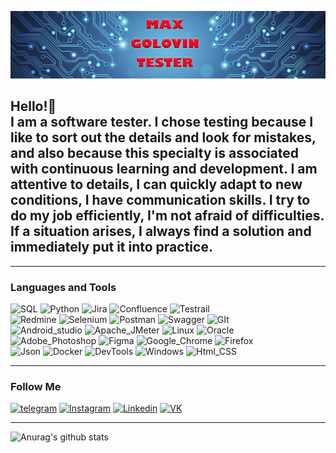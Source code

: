 [![Header](https://github.com/Max13Tester/Max13Tester/blob/main/imag/Git%20imag%20Golovin.png)](https://www.linkedin.com/in/maxim-golovin-b21042294/)

## Hello!🤝 <br> I am a software tester. I chose testing because I like to sort out the details and look for mistakes, and also because this specialty is associated with continuous learning and development. I am attentive to details, I can quickly adapt to new conditions, I have communication skills. I try to do my job efficiently, I'm not afraid of difficulties. If a situation arises, I always find a solution and immediately put it into practice.

<hr>

### Languages and Tools
![SQL](https://img.shields.io/badge/SQL-6ab2f4?style=style%20for-the-badge&logo=Mysql)
![Python](https://img.shields.io/badge/Python-9cf1c6?style=style%20for-the-badge&logo=python)
![Jira](https://img.shields.io/badge/Jira-0eabf4?style=style%20for-the-badge&logo=jira)
![Confluence](https://img.shields.io/badge/Confluence-0eabf4?style=style%20for-the-badge&logo=confluence)
![Testrail](https://img.shields.io/badge/Testrail-0eabf4?style=style%20for-the-badge&logo=testrail) <br>
![Redmine](https://img.shields.io/badge/Redmine-fc0612?style=style%20for-the-badge&logo=redmine)
![Selenium](https://img.shields.io/badge/Selenium-e9f4c2?style=style%20for-the-badge&logo=selenium)
![Postman](https://img.shields.io/badge/Postman-fcf255?style=style%20for-the-badge&logo=postman)
![Swagger](https://img.shields.io/badge/Swagger-f9eafd?style=style%20for-the-badge&logo=swagger)
![GIt](https://img.shields.io/badge/Git-b7d5e2?style=style%20for-the-badge&logo=git) <br>
![Android_studio](https://img.shields.io/badge/Android_Studio-d1f4e9?style=style%20for-the-badge&logo=android-studio)
![Apache_JMeter](https://img.shields.io/badge/Apache_JMeter-f0698f?style=style%20for-the-badge&logo=Apache-JMeter) 
![Linux](https://img.shields.io/badge/Linux-c6eaf7?style=style%20for-the-badge&logo=Linux)
![Oracle](https://img.shields.io/badge/Oracle-f56c22?style=style%20for-the-badge&logo=oracle) <br>
![Adobe_Photoshop](https://img.shields.io/badge/Adobe_Photoshop-f2f858?style=style%20for-the-badge&logo=adobe-photoshop) 
![Figma](https://img.shields.io/badge/Figma-e8f015?style=style%20for-the-badge&logo=figma)
![Google_Chrome](https://img.shields.io/badge/Google_Chrome-fcfcfc?style=style%20for-the-badge&logo=Google-Chrome)
![Firefox](https://img.shields.io/badge/Firefox-fcfcfc?style=style%20for-the-badge&logo=Firefox) <br>
![Json](https://img.shields.io/badge/JSON-f88c0e?style=style%20for-the-badge&logo=json)
![Docker](https://img.shields.io/badge/Docker-0ef8b9?style=style%20for-the-badge&logo=Docker)
![DevTools](https://img.shields.io/badge/DevTools-9b2eb6?style=style%20for-the-badge&logo=DevTools)
![Windows](https://img.shields.io/badge/Windows-9b2eb6?style=style%20for-the-badge&logo=windows)
![Html_CSS](https://img.shields.io/badge/Html-CSS-fcfcfc?style=style%20for-the-badge&logo=Html_CSS)

<hr>

### Follow Me
[![telegram](https://img.shields.io/badge/Telegram-f2f858?style=style%20for-the-badge&logo=telegram)](https://web.telegram.org/a/)
[![Instagram](https://img.shields.io/badge/Instagram-24aae8?style=style%20for-the-badge&logo=instagram)](https://www.instagram.com/maks_valerich_/)
[![Linkedin](https://img.shields.io/badge/Linkedin-24aae8?style=style%20for-the-badge&logo=linkedin)](https://www.linkedin.com/in/maxim-golovin-b21042294/)
[![VK](https://img.shields.io/badge/VK-24aae8?style=style%20for-the-badge&logo=vk)](https://vk.com/max.golovin)

<hr>

![Anurag's github stats](https://github-readme-stats.vercel.app/api?username=Max13Tester&show_icons=true)


